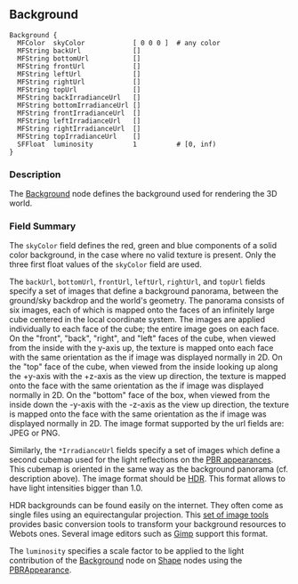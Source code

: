 ## Background

```
Background {
  MFColor  skyColor            [ 0 0 0 ]  # any color
  MFString backUrl             []
  MFString bottomUrl           []
  MFString frontUrl            []
  MFString leftUrl             []
  MFString rightUrl            []
  MFString topUrl              []
  MFString backIrradianceUrl   []
  MFString bottomIrradianceUrl []
  MFString frontIrradianceUrl  []
  MFString leftIrradianceUrl   []
  MFString rightIrradianceUrl  []
  MFString topIrradianceUrl    []
  SFFloat  luminosity          1          # [0, inf)
}
```

### Description

The [Background](#background) node defines the background used for rendering the 3D world.

### Field Summary

The `skyColor` field defines the red, green and blue components of a solid color background, in the case where no valid texture is present.
Only the three first float values of the `skyColor` field are used.

The `backUrl`, `bottomUrl`, `frontUrl`, `leftUrl`, `rightUrl`, and `topUrl` fields specify a set of images that define a background panorama, between the ground/sky backdrop and the world's geometry.
The panorama consists of six images, each of which is mapped onto the faces of an infinitely large cube centered in the local coordinate system.
The images are applied individually to each face of the cube; the entire image goes on each face.
On the "front", "back", "right", and "left" faces of the cube, when viewed from the inside with the y-axis up, the texture is mapped onto each face with the same orientation as the if image was displayed normally in 2D.
On the "top" face of the cube, when viewed from the inside looking up along the +y-axis with the +z-axis as the view up direction, the texture is mapped onto the face with the same orientation as the if image was displayed normally in 2D.
On the "bottom" face of the box, when viewed from the inside down the -y-axis with the -z-axis as the view up direction, the texture is mapped onto the face with the same orientation as the if image was displayed normally in 2D.
The image format supported by the url fields are: JPEG or PNG.

Similarly, the `*IrradianceUrl` fields specify a set of images which define a second cubemap used for the light reflections on the [PBR appearances](pbrappearance.md).
This cubemap is oriented in the same way as the background panorama (cf. description above).
The image format should be [HDR](https://en.wikipedia.org/wiki/RGBE_image_format).
This format allows to have light intensities bigger than 1.0.

HDR backgrounds can be found easily on the internet.
They often come as single files using an equirectangular projection.
This [set of image tools](https://github.com/cyberbotics/webots/blob/master/scripts/image_tools) provides basic conversion tools to transform your background resources to Webots ones.
Several image editors such as [Gimp](https://www.gimp.org) support this format.

The `luminosity` specifies a scale factor to be applied to the light contribution of the [Background](background.md) node on [Shape](shape.md) nodes using the [PBRAppearance](pbrappearance.md).
